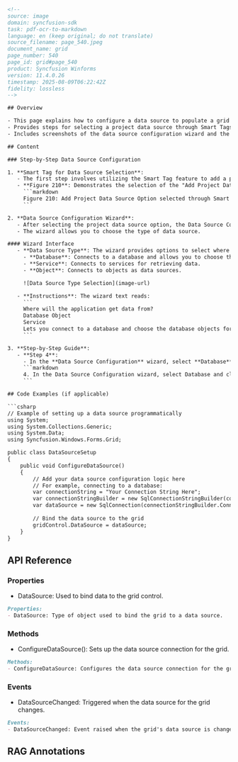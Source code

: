 ```html
<!-- 
source: image
domain: syncfusion-sdk
task: pdf-ocr-to-markdown
language: en (keep original; do not translate)
source_filename: page_540.jpeg
document_name: grid
page_number: 540
page_id: grid#page_540
product: Syncfusion Winforms
version: 11.4.0.26
timestamp: 2025-08-09T06:22:42Z
fidelity: lossless
-->

## Overview

- This page explains how to configure a data source to populate a grid control in Windows Forms using Essential Grid.
- Provides steps for selecting a project data source through Smart Tags and configuring a database connection.
- Includes screenshots of the data source configuration wizard and the Smart Tag interface.

## Content

### Step-by-Step Data Source Configuration

1. **Smart Tag for Data Source Selection**:
   - The first step involves utilizing the Smart Tag feature to add a project data source.
   - **Figure 210**: Demonstrates the selection of the "Add Project Data Source" option through the Smart Tag interface.
     ```markdown
     Figure 210: Add Project Data Source Option selected through Smart Tag
     ```

2. **Data Source Configuration Wizard**:
   - After selecting the project data source option, the Data Source Configuration wizard appears.
   - The wizard allows you to choose the type of data source.

#### Wizard Interface
   - **Data Source Type**: The wizard provides options to select where the application will retrieve data from, including:
     - **Database**: Connects to a database and allows you to choose the database objects.
     - **Service**: Connects to services for retrieving data.
     - **Object**: Connects to objects as data sources.

     ![Data Source Type Selection](image-url)

   - **Instructions**: The wizard text reads:
     ```
     Where will the application get data from?
     Database Object
     Service
     Lets you connect to a database and choose the database objects for your application. This option creates a dataset.
     ```

3. **Step-by-Step Guide**:
   - **Step 4**:
     - In the **Data Source Configuration** wizard, select **Database** and click **Next**.
     ```markdown
     4. In the Data Source Configuration wizard, select Database and click Next.
     ```

## Code Examples (if applicable)

```csharp
// Example of setting up a data source programmatically
using System;
using System.Collections.Generic;
using System.Data;
using Syncfusion.Windows.Forms.Grid;

public class DataSourceSetup
{
    public void ConfigureDataSource()
    {
        // Add your data source configuration logic here
        // For example, connecting to a database:
        var connectionString = "Your Connection String Here";
        var connectionStringBuilder = new SqlConnectionStringBuilder(connectionString);
        var dataSource = new SqlConnection(connectionStringBuilder.ConnectionString);
        
        // Bind the data source to the grid
        gridControl.DataSource = dataSource;
    }
}
```

## API Reference

### Properties
- DataSource: Used to bind data to the grid control.
```markdown
Properties:
- DataSource: Type of object used to bind the grid to a data source.
```

### Methods
- ConfigureDataSource(): Sets up the data source connection for the grid.
```markdown
Methods:
- ConfigureDataSource: Configures the data source connection for the grid control.
```

### Events
- DataSourceChanged: Triggered when the data source for the grid changes.
```markdown
Events:
- DataSourceChanged: Event raised when the grid's data source is changed.
```

## RAG Annotations
<!-- tags: Essential Grid, Data Source, Windows Forms, Smart Tag, Database Connection, Data Source Configuration Wizard keywords: Windows Forms, Data Source, database, grid control, Smart Tag, DataSource, DataSourceChanged -->
```